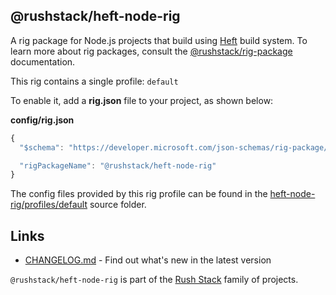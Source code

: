 ## @rushstack/heft-node-rig

A rig package for Node.js projects that build using [Heft](https://www.npmjs.com/package/@rushstack/heft)
build system.  To learn more about rig packages, consult the
[@rushstack/rig-package](https://www.npmjs.com/package/@rushstack/rig-package) documentation.

This rig contains a single profile: `default`

To enable it, add a **rig.json** file to your project, as shown below:

**config/rig.json**
```js
{
  "$schema": "https://developer.microsoft.com/json-schemas/rig-package/rig.schema.json",

  "rigPackageName": "@rushstack/heft-node-rig"
}
```

The config files provided by this rig profile can be found in the [heft-node-rig/profiles/default](
https://github.com/microsoft/rushstack/tree/main/rigs/heft-node-rig/profiles/default) source folder.


## Links

- [CHANGELOG.md](
  https://github.com/microsoft/rushstack/blob/main/rigs/heft-node-rig/CHANGELOG.md) - Find
  out what's new in the latest version

`@rushstack/heft-node-rig` is part of the [Rush Stack](https://rushstack.io/) family of projects.
